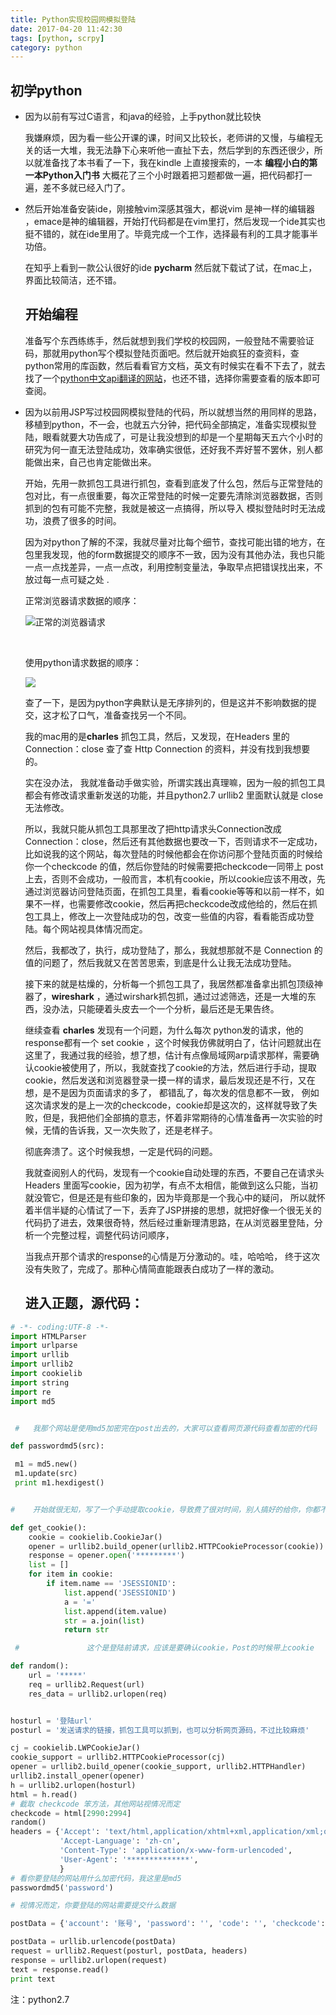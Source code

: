 ```yaml
---
title: Python实现校园网模拟登陆
date: 2017-04-20 11:42:30
tags: [python, scrpy]
category: python
---
```


## 初学python

- 因为以前有写过C语言，和java的经验，上手python就比较快

   我嫌麻烦，因为看一些公开课的课，时间又比较长，老师讲的又慢，与编程无关的话一大堆，我无法静下心来听他一直扯下去，然后学到的东西还很少，所以就准备找了本书看了一下，我在kindle 上直接搜索的，一本 **编程小白的第一本Python入门书** 大概花了三个小时跟着把习题都做一遍，把代码都打一遍，差不多就已经入门了。

- 然后开始准备安装ide，刚接触vim深感其强大，都说vim 是神一样的编辑器 ，emace是神的编辑器，开始打代码都是在vim里打，然后发现一个ide其实也挺不错的，就在ide里用了。毕竟完成一个工作，选择最有利的工具才能事半功倍。

  在知乎上看到一款公认很好的ide **pycharm** 然后就下载试了试，在mac上，界面比较简洁，还不错。

  ## 开始编程

  准备写个东西练练手，然后就想到我们学校的校园网，一般登陆不需要验证码，那就用python写个模拟登陆页面吧。然后就开始疯狂的查资料，查python常用的库函数，然后看看官方文档，英文有时候实在看不下去了，就去找了一个[python中文api翻译的网站](http://python.usyiyi.cn)，也还不错，选择你需要查看的版本即可查阅。

- 因为以前用JSP写过校园网模拟登陆的代码，所以就想当然的用同样的思路，移植到python，不一会，也就五六分钟，把代码全部搞定，准备实现模拟登陆，眼看就要大功告成了，可是让我没想到的却是一个星期每天五六个小时的研究为何一直无法登陆成功，效率确实很低，还好我不弄好誓不罢休，别人都能做出来，自己也肯定能做出来。

  开始，先用一款抓包工具进行抓包，查看到底发了什么包，然后与正常登陆的包对比，有一点很重要，每次正常登陆的时候一定要先清除浏览器数据，否则抓到的包有可能不完整，我就是被这一点搞得，所以导入 模拟登陆时时无法成功，浪费了很多的时间。

  因为对python了解的不深，我就尽量对比每个细节，查找可能出错的地方，在包里我发现，他的form数据提交的顺序不一致，因为没有其他办法，我也只能一点一点找差异，一点一点改，利用控制变量法，争取早点把错误找出来，不放过每一点可疑之处	.

  正常浏览器请求数据的顺序：

  ![正常的浏览器请求](http://i2.muimg.com/567571/17960e1977e0f09c.png)

  ​

  使用python请求数据的顺序：

  ![](http://i4.buimg.com/567571/b7bec97646b5e12b.png)

  查了一下，是因为python字典默认是无序排列的，但是这并不影响数据的提交，这才松了口气，准备查找另一个不同。

  我的mac用的是**charles** 抓包工具，然后，又发现，在Headers 里的 Connection：close 查了查 Http Connection 的资料，并没有找到我想要的。

  实在没办法， 我就准备动手做实验，所谓实践出真理嘛，因为一般的抓包工具都会有修改请求重新发送的功能，并且python2.7  urllib2 里面默认就是 close无法修改。

  所以，我就只能从抓包工具那里改了把http请求头Connection改成 Connection：close，然后还有其他数据也要改一下，否则请求不一定成功，比如说我的这个网站，每次登陆的时候他都会在你访问那个登陆页面的时候给你一个checkcode 的值，然后你登陆的时候需要把checkcode一同带上 post上去，否则不会成功，一般而言，本机有cookie，所以cookie应该不用改，先通过浏览器访问登陆页面，在抓包工具里，看看cookie等等和以前一样不，如果不一样，也需要修改cookie，然后再把checkcode改成他给的，然后在抓包工具上，修改上一次登陆成功的包，改变一些值的内容，看看能否成功登陆。每个网站视具体情况而定。

  然后，我都改了，执行，成功登陆了，那么，我就想那就不是 Connection 的值的问题了，然后我就又在苦苦思索，到底是什么让我无法成功登陆。

  接下来的就是枯燥的，分析每一个抓包工具了，我居然都准备拿出抓包顶级神器了，**wireshark** ，通过wirshark抓包抓，通过过滤筛选，还是一大堆的东西，没办法，只能硬着头皮去一个一个分析，最后还是无果告终。

  继续查看 **charles** 发现有一个问题，为什么每次 python发的请求，他的response都有一个 set cookie ，这个时候我仿佛就明白了，估计问题就出在这里了，我通过我的经验，想了想，估计有点像局域网arp请求那样，需要确认cookie被使用了，所以，我就查找了cookie的方法，然后进行手动，提取cookie，然后发送和浏览器登录一摸一样的请求，最后发现还是不行，又在想，是不是因为页面请求的多了， 都错乱了，每次发的信息都不一致， 例如这次请求发的是上一次的checkcode，cookie却是这次的，这样就导致了失败，但是，我把他们全部搞的意志，怀着非常期待的心情准备再一次实验的时候，无情的告诉我，又一次失败了，还是老样子。

  彻底奔溃了。这个时候我想，一定是代码的问题。

  我就查阅别人的代码，发现有一个cookie自动处理的东西，不要自己在请求头Headers 里面写cookie，因为初学，有点不太相信，能做到这么只能，当初就没管它，但是还是有些印象的，因为毕竟那是一个我心中的疑问， 所以就怀着半信半疑的心情试了一下，丢弃了JSP拼接的思想，就把好像一个很无关的代码扔了进去，效果很奇特，然后经过重新理清思路，在从浏览器里登陆，分析一个完整过程，调整代码访问顺序，

  当我点开那个请求的response的心情是万分激动的。哇，哈哈哈， 终于这次没有失败了，完成了。那种心情简直能跟表白成功了一样的激动。

  ## 进入正题，源代码：




~~~python
# -*- coding:UTF-8 -*-
import HTMLParser
import urlparse
import urllib
import urllib2
import cookielib
import string
import re
import md5


 #   我那个网站是使用md5加密完在post出去的，大家可以查看网页源代码查看加密的代码

def passwordmd5(src):

 m1 = md5.new()
 m1.update(src)
 print m1.hexdigest()


#    开始就很无知，写了一个手动提取cookie，导致费了很对时间，别人搞好的给你，你都不会用，深感学会使用工具的重要性呀

def get_cookie():
    cookie = cookielib.CookieJar()
    opener = urllib2.build_opener(urllib2.HTTPCookieProcessor(cookie))
    response = opener.open('*********')
    list = []
    for item in cookie:
        if item.name == 'JSESSIONID':
            list.append('JSESSIONID')
            a = '='
            list.append(item.value)
            str = a.join(list)
            return str

 #               这个是登陆前请求，应该是要确认cookie，Post的时候带上cookie 

def random():
    url = '*****'
    req = urllib2.Request(url)
    res_data = urllib2.urlopen(req)


hosturl = '登陆url'
posturl = '发送请求的链接，抓包工具可以抓到，也可以分析网页源码，不过比较麻烦'

cj = cookielib.LWPCookieJar()
cookie_support = urllib2.HTTPCookieProcessor(cj)
opener = urllib2.build_opener(cookie_support, urllib2.HTTPHandler)
urllib2.install_opener(opener)
h = urllib2.urlopen(hosturl)
html = h.read()
# 截取 checkcode 笨方法，其他网站视情况而定
checkcode = html[2990:2994]  
random()
headers = {'Accept': 'text/html,application/xhtml+xml,application/xml;q=0.9,/;q=0.8',
           'Accept-Language': 'zh-cn',
           'Content-Type': 'application/x-www-form-urlencoded',
           'User-Agent': '**************',
           }
# 看你要登陆的网站用什么加密代码，我这里是md5
passwordmd5('password')

# 视情况而定，你要登陆的网站需要提交什么数据

postData = {'account': '账号', 'password': '', 'code': '', 'checkcode': checkcode, 'Submit': '登 录'}

postData = urllib.urlencode(postData)
request = urllib2.Request(posturl, postData, headers)
response = urllib2.urlopen(request)
text = response.read()
print text
~~~

注：python2.7


